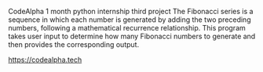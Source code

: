 CodeAlpha 1 month python internship third project
The Fibonacci series is a sequence in which each number is generated by adding the two preceding numbers, following a mathematical recurrence relationship. This program takes user input to determine how many Fibonacci numbers to generate and then provides the corresponding output.

https://codealpha.tech
